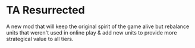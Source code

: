 # TA Resurrected
 A new mod that will keep the original spirit of the game alive but rebalance units that weren't used in online play & add new units to provide more strategical value to all tiers.

